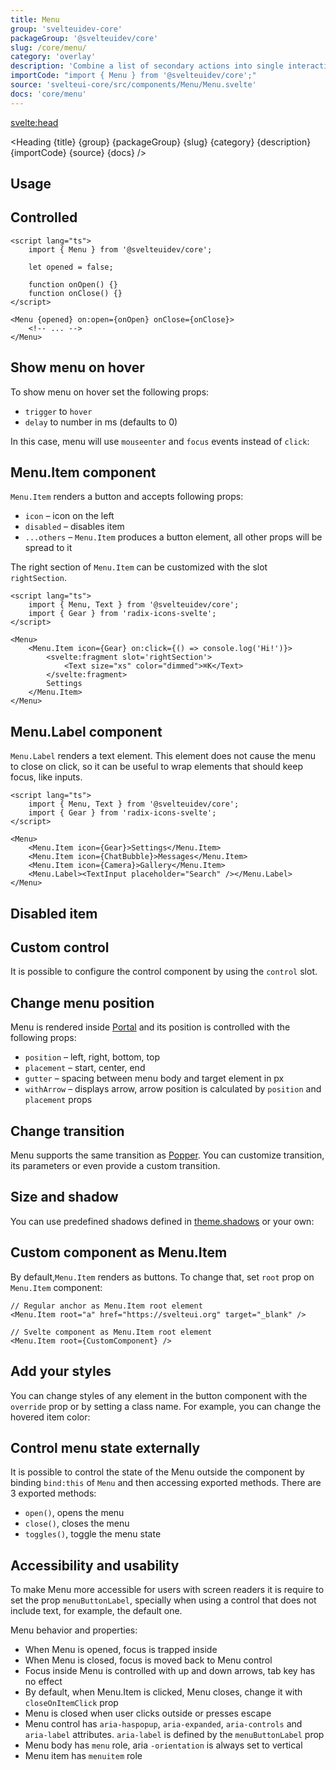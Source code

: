 ```yaml
---
title: Menu
group: 'svelteuidev-core'
packageGroup: '@svelteuidev/core'
slug: /core/menu/
category: 'overlay'
description: 'Combine a list of secondary actions into single interactive area'
importCode: "import { Menu } from '@svelteuidev/core';"
source: 'svelteui-core/src/components/Menu/Menu.svelte'
docs: 'core/menu'
---
```


<script>
	import { Demo, MenuDemos } from '@svelteuidev/demos';
	import { Heading } from "$lib/components";
    import { base } from '$app/paths';
</script>

<svelte:head>
  <title>{title} - SvelteUI</title>
</svelte:head>

<Heading {title} {group} {packageGroup} {slug} {category} {description} {importCode} {source} {docs} />

## Usage

<Demo demo={MenuDemos.usage} />

## Controlled

```svelte
<script lang="ts">
	import { Menu } from '@svelteuidev/core';

    let opened = false;

    function onOpen() {}
    function onClose() {}
</script>

<Menu {opened} on:open={onOpen} onClose={onClose}>
    <!-- ... -->
</Menu>
```

## Show menu on hover

To show menu on hover set the following props:
- `trigger` to `hover`
- `delay` to number in ms (defaults to 0)

In this case, menu will use `mouseenter` and `focus` events instead of `click`:

<Demo demo={MenuDemos.hover} />

## Menu.Item component

`Menu.Item` renders a button and accepts following props:

- `icon` – icon on the left
- `disabled` – disables item
- `...others` – `Menu.Item` produces a button element, all other props will be spread to it

The right section of `Menu.Item` can be customized with the slot `rightSection`.

```svelte
<script lang="ts">
	import { Menu, Text } from '@svelteuidev/core';
    import { Gear } from 'radix-icons-svelte';
</script>

<Menu>
    <Menu.Item icon={Gear} on:click={() => console.log('Hi!')}>
        <svelte:fragment slot='rightSection'>
            <Text size="xs" color="dimmed">⌘K</Text>
        </svelte:fragment>
        Settings
    </Menu.Item>
</Menu>
```

## Menu.Label component

`Menu.Label` renders a text element. This element does not cause the menu to close on click, so it can be useful to wrap elements that should keep focus, like inputs.

```svelte
<script lang="ts">
	import { Menu, Text } from '@svelteuidev/core';
    import { Gear } from 'radix-icons-svelte';
</script>

<Menu>
    <Menu.Item icon={Gear}>Settings</Menu.Item>
    <Menu.Item icon={ChatBubble}>Messages</Menu.Item>
    <Menu.Item icon={Camera}>Gallery</Menu.Item>
    <Menu.Label><TextInput placeholder="Search" /></Menu.Label>
</Menu>
```

## Disabled item

<Demo demo={MenuDemos.disabled} />

## Custom control

It is possible to configure the control component by using the `control` slot.

<Demo demo={MenuDemos.control} />

## Change menu position

Menu is rendered inside [Portal]({base}/core/portal) and its position is controlled with the following props:

- `position` – left, right, bottom, top
- `placement` – start, center, end
- `gutter` – spacing between menu body and target element in px
- `withArrow` – displays arrow, arrow position is calculated by `position` and `placement` props

<Demo demo={MenuDemos.position} />

## Change transition

Menu supports the same transition as [Popper]({base}/core/popper). You can customize transition, its parameters or even provide a custom transition.

<Demo demo={MenuDemos.transition} />

## Size and shadow

You can use predefined shadows defined in [theme.shadows]({base}/theming/default-theme#shadows) or your own:

<Demo demo={MenuDemos.size} />

## Custom component as Menu.Item

By default,`Menu.Item` renders as buttons. To change that, set `root` prop on `Menu.Item` component:

```svelte
// Regular anchor as Menu.Item root element
<Menu.Item root="a" href="https://svelteui.org" target="_blank" />

// Svelte component as Menu.Item root element
<Menu.Item root={CustomComponent} />
```

<Demo demo={MenuDemos.custom} />

## Add your styles

You can change styles of any element in the button component with the `override` prop or by setting a class name. For example, you can change the hovered item color:

<Demo demo={MenuDemos.styles} />

## Control menu state externally

It is possible to control the state of the Menu outside the component by binding `bind:this` of `Menu` and then accessing exported methods. There are 3 exported methods:

- `open()`, opens the menu
- `close()`, closes the menu
- `toggles()`, toggle the menu state

<Demo demo={MenuDemos.outside} />

## Accessibility and usability

To make Menu more accessible for users with screen readers it is require to set the prop `menuButtonLabel`, specially when using a control that does not include text, for example, the default one.

Menu behavior and properties:

- When Menu is opened, focus is trapped inside
- When Menu is closed, focus is moved back to Menu control
- Focus inside Menu is controlled with up and down arrows, tab key has no effect
- By default, when Menu.Item is clicked, Menu closes, change it with `closeOnItemClick` prop
- Menu is closed when user clicks outside or presses escape
- Menu control has `aria-haspopup`, `aria-expanded`, `aria-controls` and `aria-label` attributes. `aria-label` is defined by the `menuButtonLabel` prop
- Menu body has `menu` role, aria `-orientation` is always set to vertical
- Menu item has `menuitem` role
